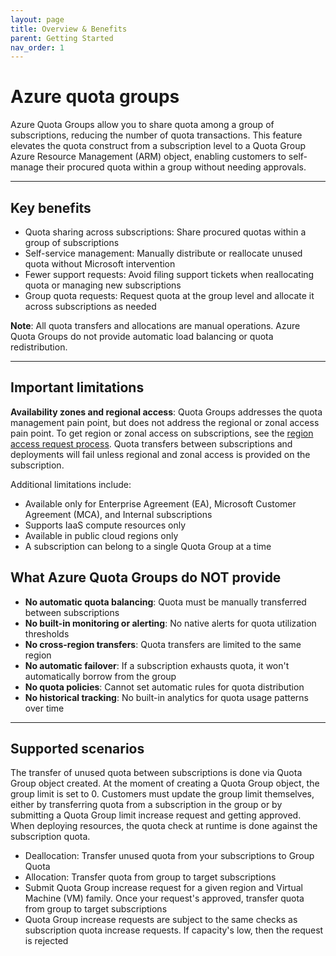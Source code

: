 ```yaml
---
layout: page
title: Overview & Benefits
parent: Getting Started
nav_order: 1
---
```


# Azure quota groups

Azure Quota Groups allow you to share quota among a group of subscriptions, reducing the number of quota transactions. This feature elevates the quota construct from a subscription level to a Quota Group Azure Resource Management (ARM) object, enabling customers to self-manage their procured quota within a group without needing approvals.

---

## Key benefits

- Quota sharing across subscriptions: Share procured quotas within a group of subscriptions
- Self-service management: Manually distribute or reallocate unused quota without Microsoft intervention
- Fewer support requests: Avoid filing support tickets when reallocating quota or managing new subscriptions
- Group quota requests: Request quota at the group level and allocate it across subscriptions as needed

**Note**: All quota transfers and allocations are manual operations. Azure Quota Groups do not provide automatic load balancing or quota redistribution.

---

## Important limitations

**Availability zones and regional access**: Quota Groups addresses the quota management pain point, but does not address the regional or zonal access pain point. To get region or zonal access on subscriptions, see the [region access request process](11-region-access-requests.md). Quota transfers between subscriptions and deployments will fail unless regional and zonal access is provided on the subscription.

Additional limitations include:
- Available only for Enterprise Agreement (EA), Microsoft Customer Agreement (MCA), and Internal subscriptions
- Supports IaaS compute resources only
- Available in public cloud regions only
- A subscription can belong to a single Quota Group at a time

## What Azure Quota Groups do NOT provide

- **No automatic quota balancing**: Quota must be manually transferred between subscriptions
- **No built-in monitoring or alerting**: No native alerts for quota utilization thresholds
- **No cross-region transfers**: Quota transfers are limited to the same region
- **No automatic failover**: If a subscription exhausts quota, it won't automatically borrow from the group
- **No quota policies**: Cannot set automatic rules for quota distribution
- **No historical tracking**: No built-in analytics for quota usage patterns over time

---

## Supported scenarios

The transfer of unused quota between subscriptions is done via Quota Group object created. At the moment of creating a Quota Group object, the group limit is set to 0. Customers must update the group limit themselves, either by transferring quota from a subscription in the group or by submitting a Quota Group limit increase request and getting approved. When deploying resources, the quota check at runtime is done against the subscription quota.

- Deallocation: Transfer unused quota from your subscriptions to Group Quota
- Allocation: Transfer quota from group to target subscriptions
- Submit Quota Group increase request for a given region and Virtual Machine (VM) family. Once your request's approved, transfer quota from group to target subscriptions
- Quota Group increase requests are subject to the same checks as subscription quota increase requests. If capacity's low, then the request is rejected

